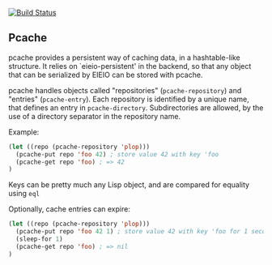 [![Build Status](https://travis-ci.org/sigma/pcache.png?branch=master)](https://travis-ci.org/sigma/pcache)

## Pcache

pcache provides a persistent way of caching data, in a hashtable-like
structure. It relies on `eieio-persistent' in the backend, so that any
object that can be serialized by EIEIO can be stored with pcache.

pcache handles objects called "repositories" (`pcache-repository`) and
"entries" (`pcache-entry`). Each repository is identified by a unique name,
that defines an entry in `pcache-directory`. Subdirectories are allowed, by
the use of a directory separator in the repository name.

Example:

```lisp
(let ((repo (pcache-repository 'plop)))
  (pcache-put repo 'foo 42) ; store value 42 with key 'foo
  (pcache-get repo 'foo) ; => 42
)
```

Keys can be pretty much any Lisp object, and are compared for equality using
`eql`

Optionally, cache entries can expire:

```lisp
(let ((repo (pcache-repository 'plop)))
  (pcache-put repo 'foo 42 1) ; store value 42 with key 'foo for 1 second
  (sleep-for 1)
  (pcache-get repo 'foo) ; => nil
)
```
